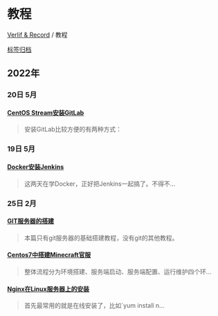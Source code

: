 # 教程

[Verlif & Record](../index.md) / 教程

[标签归档](../tags.md)

## __2022年__

### 20日 __5月__

#### [CentOS Stream安装GitLab](../docs/教程/CentOS&#32;Stream安装GitLab.md)

> 安装GitLab比较方便的有两种方式：

### 19日 __5月__

#### [Docker安装Jenkins](../docs/教程/Docker安装Jenkins.md)

> 这两天在学Docker，正好把Jenkins一起搞了。不得不...

### 25日 __2月__

#### [GIT服务器的搭建](../docs/教程/GIT服务器的搭建.md)

> 本篇只有git服务器的基础搭建教程，没有git的其他教程。

#### [Centos7中搭建Minecraft官服](../docs/教程/Minecraft官服在Centos7中的搭建.md)

> 整体流程分为环境搭建、服务端启动、服务端配置、运行维护四个环...

#### [Nginx在Linux服务器上的安装](../docs/教程/Nginx在Linux上的安装.md)

> 首先最常用的就是在线安装了，比如`yum install n...

